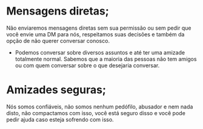 # Mensagens diretas;
Não enviaremos mensagens diretas sem sua permissão ou sem pedir que você envie uma DM para nós, respeitamos suas decisões e também da opção de não querer conversar conosco.

- Podemos conversar sobre diversos assuntos e até ter uma amizade totalmente normal. Sabemos que a maioria das pessoas não tem amigos ou com quem conversar sobre o que desejaria conversar.

# Amizades seguras;
Nós somos confiáveis, não somos nenhum pedófilo, abusador e nem nada disto, não compactamos com isso, você está seguro disso e você pode pedir ajuda caso esteja sofrendo com isso.
